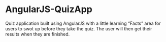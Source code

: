 # AngularJS-QuizApp

Quiz application built using AngularJS with a little learning “Facts” area for users to swot up before they take the quiz. The user will then get their results when they are finished.
